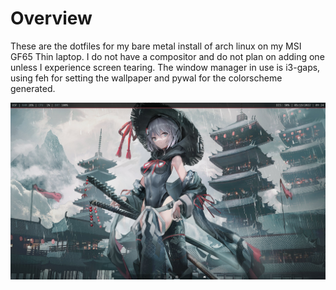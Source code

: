# Overview

These are the dotfiles for my bare metal install of arch linux on my MSI GF65 Thin laptop. I do not have a compositor and do not plan on adding one unless I experience screen tearing. The window manager in use is i3-gaps, using feh for setting the wallpaper and pywal for the colorscheme generated.

![homescreen](https://github.com/Kurogue/msiGF65Thin/blob/main/images/home.png)

